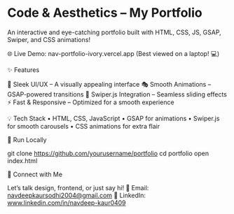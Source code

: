 # Code & Aesthetics – My Portfolio

An interactive and eye-catching portfolio built with HTML, CSS, JS, GSAP, Swiper, and CSS animations!

🌐 Live Demo: nav-portfolio-ivory.vercel.app (Best viewed on a laptop! 💻)

✨ Features

🎨 Sleek UI/UX – A visually appealing interface
🎭 Smooth Animations – GSAP-powered transitions
📱 Swiper.js Integration – Seamless sliding effects
⚡ Fast & Responsive – Optimized for a smooth experience

💡 Tech Stack
	•	HTML, CSS, JavaScript
	•	GSAP for animations
	•	Swiper.js for smooth carousels
	•	CSS animations for extra flair

🚀 Run Locally

git clone https://github.com/yourusername/portfolio
cd portfolio
open index.html

🤝 Connect with Me

Let’s talk design, frontend, or just say hi!
📧 Email: navdeepkaursodhi2004@gmail.com
🔗 LinkedIn: www.linkedin.com/in/navdeep-kaur0409
